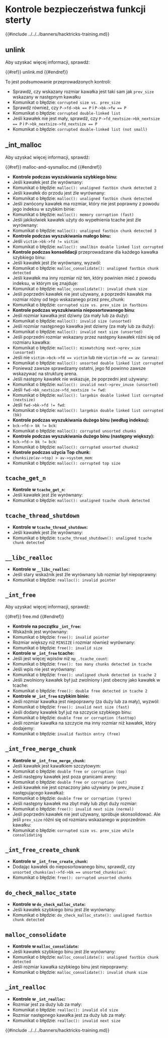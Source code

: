 # Kontrole bezpieczeństwa funkcji sterty

{{#include ../../../banners/hacktricks-training.md}}

## unlink

Aby uzyskać więcej informacji, sprawdź:

{{#ref}}
unlink.md
{{#endref}}

To jest podsumowanie przeprowadzonych kontroli:

- Sprawdź, czy wskazany rozmiar kawałka jest taki sam jak `prev_size` wskazany w następnym kawałku
- Komunikat o błędzie: `corrupted size vs. prev_size`
- Sprawdź również, czy `P->fd->bk == P` i `P->bk->fw == P`
- Komunikat o błędzie: `corrupted double-linked list`
- Jeśli kawałek nie jest mały, sprawdź, czy `P->fd_nextsize->bk_nextsize == P` i `P->bk_nextsize->fd_nextsize == P`
- Komunikat o błędzie: `corrupted double-linked list (not small)`

## \_int_malloc

Aby uzyskać więcej informacji, sprawdź:

{{#ref}}
malloc-and-sysmalloc.md
{{#endref}}

- **Kontrole podczas wyszukiwania szybkiego binu:**
- Jeśli kawałek jest źle wyrównany:
- Komunikat o błędzie: `malloc(): unaligned fastbin chunk detected 2`
- Jeśli kawałek do przodu jest źle wyrównany:
- Komunikat o błędzie: `malloc(): unaligned fastbin chunk detected`
- Jeśli zwrócony kawałek ma rozmiar, który nie jest poprawny z powodu jego indeksu w szybkim binie:
- Komunikat o błędzie: `malloc(): memory corruption (fast)`
- Jeśli jakikolwiek kawałek użyty do wypełnienia tcache jest źle wyrównany:
- Komunikat o błędzie: `malloc(): unaligned fastbin chunk detected 3`
- **Kontrole podczas wyszukiwania małego binu:**
- Jeśli `victim->bk->fd != victim`:
- Komunikat o błędzie: `malloc(): smallbin double linked list corrupted`
- **Kontrole podczas konsolidacji** przeprowadzane dla każdego kawałka szybkiego binu:&#x20;
- Jeśli kawałek jest źle wyrównany, wyzwól:
- Komunikat o błędzie: `malloc_consolidate(): unaligned fastbin chunk detected`
- Jeśli kawałek ma inny rozmiar niż ten, który powinien mieć z powodu indeksu, w którym się znajduje:
- Komunikat o błędzie: `malloc_consolidate(): invalid chunk size`
- Jeśli poprzedni kawałek nie jest używany, a poprzedni kawałek ma rozmiar różny od tego wskazanego przez prev_chunk:
- Komunikat o błędzie: `corrupted size vs. prev_size in fastbins`
- **Kontrole podczas wyszukiwania nieposortowanego binu**:
- Jeśli rozmiar kawałka jest dziwny (za mały lub za duży):&#x20;
- Komunikat o błędzie: `malloc(): invalid size (unsorted)`
- Jeśli rozmiar następnego kawałka jest dziwny (za mały lub za duży):
- Komunikat o błędzie: `malloc(): invalid next size (unsorted)`
- Jeśli poprzedni rozmiar wskazany przez następny kawałek różni się od rozmiaru kawałka:
- Komunikat o błędzie: `malloc(): mismatching next->prev_size (unsorted)`
- Jeśli nie `victim->bck->fd == victim` lub nie `victim->fd == av (arena)`:
- Komunikat o błędzie: `malloc(): unsorted double linked list corrupted`
- Ponieważ zawsze sprawdzamy ostatni, jego fd powinno zawsze wskazywać na strukturę arena.
- Jeśli następny kawałek nie wskazuje, że poprzedni jest używany:
- Komunikat o błędzie: `malloc(): invalid next->prev_inuse (unsorted)`
- Jeśli `fwd->bk_nextsize->fd_nextsize != fwd`:
- Komunikat o błędzie: `malloc(): largebin double linked list corrupted (nextsize)`
- Jeśli `fwd->bk->fd != fwd`:
- Komunikat o błędzie: `malloc(): largebin double linked list corrupted (bk)`
- **Kontrole podczas wyszukiwania dużego binu (według indeksu):**
- `bck->fd-> bk != bck`:
- Komunikat o błędzie: `malloc(): corrupted unsorted chunks`
- **Kontrole podczas wyszukiwania dużego binu (następny większy):**
- `bck->fd-> bk != bck`:
- Komunikat o błędzie: `malloc(): corrupted unsorted chunks2`
- **Kontrole podczas użycia Top chunk:**
- `chunksize(av->top) > av->system_mem`:
- Komunikat o błędzie: `malloc(): corrupted top size`

## `tcache_get_n`

- **Kontrole w `tcache_get_n`:**
- Jeśli kawałek jest źle wyrównany:
- Komunikat o błędzie: `malloc(): unaligned tcache chunk detected`

## `tcache_thread_shutdown`

- **Kontrole w `tcache_thread_shutdown`:**
- Jeśli kawałek jest źle wyrównany:
- Komunikat o błędzie: `tcache_thread_shutdown(): unaligned tcache chunk detected`

## `__libc_realloc`

- **Kontrole w `__libc_realloc`:**
- Jeśli stary wskaźnik jest źle wyrównany lub rozmiar był niepoprawny:
- Komunikat o błędzie: `realloc(): invalid pointer`

## `_int_free`

Aby uzyskać więcej informacji, sprawdź:

{{#ref}}
free.md
{{#endref}}

- **Kontrole na początku `_int_free`:**
- Wskaźnik jest wyrównany:
- Komunikat o błędzie: `free(): invalid pointer`
- Rozmiar większy niż `MINSIZE` i rozmiar również wyrównany:
- Komunikat o błędzie: `free(): invalid size`
- **Kontrole w `_int_free` tcache:**
- Jeśli jest więcej wpisów niż `mp_.tcache_count`:
- Komunikat o błędzie: `free(): too many chunks detected in tcache`
- Jeśli wpis nie jest wyrównany:
- Komunikat o błędzie: `free(): unaligned chunk detected in tcache 2`
- Jeśli zwolniony kawałek był już zwolniony i jest obecny jako kawałek w tcache:
- Komunikat o błędzie: `free(): double free detected in tcache 2`
- **Kontrole w `_int_free` szybkim binie:**
- Jeśli rozmiar kawałka jest niepoprawny (za duży lub za mały), wyzwól:
- Komunikat o błędzie: `free(): invalid next size (fast)`
- Jeśli dodany kawałek był już na szczycie szybkiego binu:
- Komunikat o błędzie: `double free or corruption (fasttop)`
- Jeśli rozmiar kawałka na szczycie ma inny rozmiar niż kawałek, który dodajemy:
- Komunikat o błędzie: `invalid fastbin entry (free)`

## **`_int_free_merge_chunk`**

- **Kontrole w `_int_free_merge_chunk`:**
- Jeśli kawałek jest kawałkiem szczytowym:
- Komunikat o błędzie: `double free or corruption (top)`
- Jeśli następny kawałek jest poza granicami areny:
- Komunikat o błędzie: `double free or corruption (out)`
- Jeśli kawałek nie jest oznaczony jako używany (w prev_inuse z następującego kawałka):
- Komunikat o błędzie: `double free or corruption (!prev)`
- Jeśli następny kawałek ma zbyt mały lub zbyt duży rozmiar:
- Komunikat o błędzie: `free(): invalid next size (normal)`
- Jeśli poprzedni kawałek nie jest używany, spróbuje skonsolidować. Ale jeśli `prev_size` różni się od rozmiaru wskazanego w poprzednim kawałku:
- Komunikat o błędzie: `corrupted size vs. prev_size while consolidating`

## **`_int_free_create_chunk`**

- **Kontrole w `_int_free_create_chunk`:**
- Dodając kawałek do nieposortowanego binu, sprawdź, czy `unsorted_chunks(av)->fd->bk == unsorted_chunks(av)`:
- Komunikat o błędzie: `free(): corrupted unsorted chunks`

## `do_check_malloc_state`

- **Kontrole w `do_check_malloc_state`:**
- Jeśli kawałek szybkiego binu jest źle wyrównany:
- Komunikat o błędzie: `do_check_malloc_state(): unaligned fastbin chunk detected`

## `malloc_consolidate`

- **Kontrole w `malloc_consolidate`:**
- Jeśli kawałek szybkiego binu jest źle wyrównany:
- Komunikat o błędzie: `malloc_consolidate(): unaligned fastbin chunk detected`
- Jeśli rozmiar kawałka szybkiego binu jest niepoprawny:
- Komunikat o błędzie: `malloc_consolidate(): invalid chunk size`

## `_int_realloc`

- **Kontrole w `_int_realloc`:**
- Rozmiar jest za duży lub za mały:
- Komunikat o błędzie: `realloc(): invalid old size`
- Rozmiar następnego kawałka jest za duży lub za mały:
- Komunikat o błędzie: `realloc(): invalid next size`

{{#include ../../../banners/hacktricks-training.md}}
